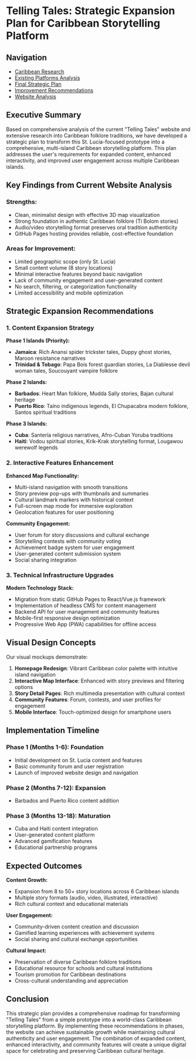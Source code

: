 # Telling Tales: Strategic Expansion Plan for Caribbean Storytelling Platform

## Navigation

- [Caribbean Research](caribbean_research.md)
- [Existing Platforms Analysis](existing_platforms_analysis.md)
- [Final Strategic Plan](final_strategic_plan.md)
- [Improvement Recommendations](improvement_recommendations.md)
- [Website Analysis](website_analysis.md)

## Executive Summary

Based on comprehensive analysis of the current "Telling Tales" website and extensive research into Caribbean folklore traditions, we have developed a strategic plan to transform this St. Lucia-focused prototype into a comprehensive, multi-island Caribbean storytelling platform. This plan addresses the user's requirements for expanded content, enhanced interactivity, and improved user engagement across multiple Caribbean islands.

## Key Findings from Current Website Analysis

### Strengths:
- Clean, minimalist design with effective 3D map visualization
- Strong foundation in authentic Caribbean folklore (Ti Bolom stories)
- Audio/video storytelling format preserves oral tradition authenticity
- GitHub Pages hosting provides reliable, cost-effective foundation

### Areas for Improvement:
- Limited geographic scope (only St. Lucia)
- Small content volume (8 story locations)
- Minimal interactive features beyond basic navigation
- Lack of community engagement and user-generated content
- No search, filtering, or categorization functionality
- Limited accessibility and mobile optimization

## Strategic Expansion Recommendations

### 1. Content Expansion Strategy

**Phase 1 Islands (Priority):**
- **Jamaica**: Rich Anansi spider trickster tales, Duppy ghost stories, Maroon resistance narratives
- **Trinidad & Tobago**: Papa Bois forest guardian stories, La Diablesse devil woman tales, Soucouyant vampire folklore

**Phase 2 Islands:**
- **Barbados**: Heart Man folklore, Mudda Sally stories, Bajan cultural heritage
- **Puerto Rico**: Taíno indigenous legends, El Chupacabra modern folklore, Santos spiritual traditions

**Phase 3 Islands:**
- **Cuba**: Santería religious narratives, Afro-Cuban Yoruba traditions
- **Haiti**: Vodou spiritual stories, Krik-Krak storytelling format, Lougawou werewolf legends

### 2. Interactive Features Enhancement

**Enhanced Map Functionality:**
- Multi-island navigation with smooth transitions
- Story preview pop-ups with thumbnails and summaries
- Cultural landmark markers with historical context
- Full-screen map mode for immersive exploration
- Geolocation features for user positioning

**Community Engagement:**
- User forum for story discussions and cultural exchange
- Storytelling contests with community voting
- Achievement badge system for user engagement
- User-generated content submission system
- Social sharing integration

### 3. Technical Infrastructure Upgrades

**Modern Technology Stack:**
- Migration from static GitHub Pages to React/Vue.js framework
- Implementation of headless CMS for content management
- Backend API for user management and community features
- Mobile-first responsive design optimization
- Progressive Web App (PWA) capabilities for offline access

## Visual Design Concepts

Our visual mockups demonstrate:

1. **Homepage Redesign**: Vibrant Caribbean color palette with intuitive island navigation
2. **Interactive Map Interface**: Enhanced with story previews and filtering options
3. **Story Detail Pages**: Rich multimedia presentation with cultural context
4. **Community Features**: Forum, contests, and user profiles for engagement
5. **Mobile Interface**: Touch-optimized design for smartphone users

## Implementation Timeline

### Phase 1 (Months 1-6): Foundation
- Initial development on St. Lucia content and features
- Basic community forum and user registration
- Launch of improved website design and navigation
### Phase 2 (Months 7-12): Expansion
- Barbados and Puerto Rico content addition
### Phase 3 (Months 13-18): Maturation
- Cuba and Haiti content integration
- User-generated content platform
- Advanced gamification features
- Educational partnership programs

## Expected Outcomes

**Content Growth:**
- Expansion from 8 to 50+ story locations across 6 Caribbean islands
- Multiple story formats (audio, video, illustrated, interactive)
- Rich cultural context and educational materials

**User Engagement:**
- Community-driven content creation and discussion
- Gamified learning experiences with achievement systems
- Social sharing and cultural exchange opportunities

**Cultural Impact:**
- Preservation of diverse Caribbean folklore traditions
- Educational resource for schools and cultural institutions
- Tourism promotion for Caribbean destinations
- Cross-cultural understanding and appreciation

## Conclusion

This strategic plan provides a comprehensive roadmap for transforming "Telling Tales" from a simple prototype into a world-class Caribbean storytelling platform. By implementing these recommendations in phases, the website can achieve sustainable growth while maintaining cultural authenticity and user engagement. The combination of expanded content, enhanced interactivity, and community features will create a unique digital space for celebrating and preserving Caribbean cultural heritage.

